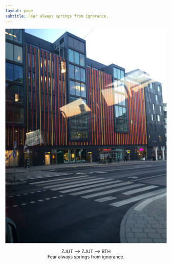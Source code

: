 ```yaml
---
layout: page
subtitle: Fear always springs from ignorance.
---
```


![cache google](/img/about.jpg)

<center> ZJUT --> ZJUT --> BTH </center>

<center> Fear always springs from ignorance. </center>